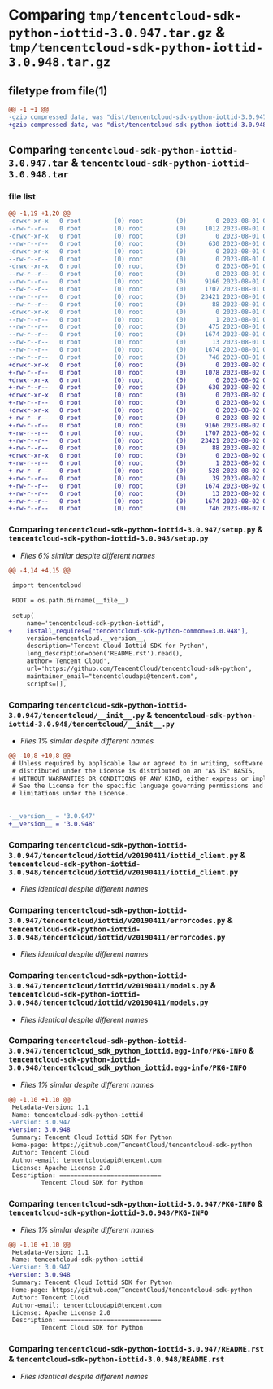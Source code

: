 # Comparing `tmp/tencentcloud-sdk-python-iottid-3.0.947.tar.gz` & `tmp/tencentcloud-sdk-python-iottid-3.0.948.tar.gz`

## filetype from file(1)

```diff
@@ -1 +1 @@
-gzip compressed data, was "dist/tencentcloud-sdk-python-iottid-3.0.947.tar", last modified: Tue Aug  1 00:50:39 2023, max compression
+gzip compressed data, was "dist/tencentcloud-sdk-python-iottid-3.0.948.tar", last modified: Wed Aug  2 00:32:01 2023, max compression
```

## Comparing `tencentcloud-sdk-python-iottid-3.0.947.tar` & `tencentcloud-sdk-python-iottid-3.0.948.tar`

### file list

```diff
@@ -1,19 +1,20 @@
-drwxr-xr-x   0 root         (0) root         (0)        0 2023-08-01 00:50:39.000000 tencentcloud-sdk-python-iottid-3.0.947/
--rw-r--r--   0 root         (0) root         (0)     1012 2023-08-01 00:50:38.000000 tencentcloud-sdk-python-iottid-3.0.947/setup.py
-drwxr-xr-x   0 root         (0) root         (0)        0 2023-08-01 00:50:39.000000 tencentcloud-sdk-python-iottid-3.0.947/tencentcloud/
--rw-r--r--   0 root         (0) root         (0)      630 2023-08-01 00:50:38.000000 tencentcloud-sdk-python-iottid-3.0.947/tencentcloud/__init__.py
-drwxr-xr-x   0 root         (0) root         (0)        0 2023-08-01 00:50:39.000000 tencentcloud-sdk-python-iottid-3.0.947/tencentcloud/iottid/
--rw-r--r--   0 root         (0) root         (0)        0 2023-08-01 00:50:38.000000 tencentcloud-sdk-python-iottid-3.0.947/tencentcloud/iottid/__init__.py
-drwxr-xr-x   0 root         (0) root         (0)        0 2023-08-01 00:50:39.000000 tencentcloud-sdk-python-iottid-3.0.947/tencentcloud/iottid/v20190411/
--rw-r--r--   0 root         (0) root         (0)        0 2023-08-01 00:50:38.000000 tencentcloud-sdk-python-iottid-3.0.947/tencentcloud/iottid/v20190411/__init__.py
--rw-r--r--   0 root         (0) root         (0)     9166 2023-08-01 00:50:38.000000 tencentcloud-sdk-python-iottid-3.0.947/tencentcloud/iottid/v20190411/iottid_client.py
--rw-r--r--   0 root         (0) root         (0)     1707 2023-08-01 00:50:38.000000 tencentcloud-sdk-python-iottid-3.0.947/tencentcloud/iottid/v20190411/errorcodes.py
--rw-r--r--   0 root         (0) root         (0)    23421 2023-08-01 00:50:38.000000 tencentcloud-sdk-python-iottid-3.0.947/tencentcloud/iottid/v20190411/models.py
--rw-r--r--   0 root         (0) root         (0)       88 2023-08-01 00:50:39.000000 tencentcloud-sdk-python-iottid-3.0.947/setup.cfg
-drwxr-xr-x   0 root         (0) root         (0)        0 2023-08-01 00:50:39.000000 tencentcloud-sdk-python-iottid-3.0.947/tencentcloud_sdk_python_iottid.egg-info/
--rw-r--r--   0 root         (0) root         (0)        1 2023-08-01 00:50:39.000000 tencentcloud-sdk-python-iottid-3.0.947/tencentcloud_sdk_python_iottid.egg-info/dependency_links.txt
--rw-r--r--   0 root         (0) root         (0)      475 2023-08-01 00:50:39.000000 tencentcloud-sdk-python-iottid-3.0.947/tencentcloud_sdk_python_iottid.egg-info/SOURCES.txt
--rw-r--r--   0 root         (0) root         (0)     1674 2023-08-01 00:50:39.000000 tencentcloud-sdk-python-iottid-3.0.947/tencentcloud_sdk_python_iottid.egg-info/PKG-INFO
--rw-r--r--   0 root         (0) root         (0)       13 2023-08-01 00:50:39.000000 tencentcloud-sdk-python-iottid-3.0.947/tencentcloud_sdk_python_iottid.egg-info/top_level.txt
--rw-r--r--   0 root         (0) root         (0)     1674 2023-08-01 00:50:39.000000 tencentcloud-sdk-python-iottid-3.0.947/PKG-INFO
--rw-r--r--   0 root         (0) root         (0)      746 2023-08-01 00:50:38.000000 tencentcloud-sdk-python-iottid-3.0.947/README.rst
+drwxr-xr-x   0 root         (0) root         (0)        0 2023-08-02 00:32:01.000000 tencentcloud-sdk-python-iottid-3.0.948/
+-rw-r--r--   0 root         (0) root         (0)     1078 2023-08-02 00:32:01.000000 tencentcloud-sdk-python-iottid-3.0.948/setup.py
+drwxr-xr-x   0 root         (0) root         (0)        0 2023-08-02 00:32:01.000000 tencentcloud-sdk-python-iottid-3.0.948/tencentcloud/
+-rw-r--r--   0 root         (0) root         (0)      630 2023-08-02 00:32:01.000000 tencentcloud-sdk-python-iottid-3.0.948/tencentcloud/__init__.py
+drwxr-xr-x   0 root         (0) root         (0)        0 2023-08-02 00:32:01.000000 tencentcloud-sdk-python-iottid-3.0.948/tencentcloud/iottid/
+-rw-r--r--   0 root         (0) root         (0)        0 2023-08-02 00:32:01.000000 tencentcloud-sdk-python-iottid-3.0.948/tencentcloud/iottid/__init__.py
+drwxr-xr-x   0 root         (0) root         (0)        0 2023-08-02 00:32:01.000000 tencentcloud-sdk-python-iottid-3.0.948/tencentcloud/iottid/v20190411/
+-rw-r--r--   0 root         (0) root         (0)        0 2023-08-02 00:32:01.000000 tencentcloud-sdk-python-iottid-3.0.948/tencentcloud/iottid/v20190411/__init__.py
+-rw-r--r--   0 root         (0) root         (0)     9166 2023-08-02 00:32:01.000000 tencentcloud-sdk-python-iottid-3.0.948/tencentcloud/iottid/v20190411/iottid_client.py
+-rw-r--r--   0 root         (0) root         (0)     1707 2023-08-02 00:32:01.000000 tencentcloud-sdk-python-iottid-3.0.948/tencentcloud/iottid/v20190411/errorcodes.py
+-rw-r--r--   0 root         (0) root         (0)    23421 2023-08-02 00:32:01.000000 tencentcloud-sdk-python-iottid-3.0.948/tencentcloud/iottid/v20190411/models.py
+-rw-r--r--   0 root         (0) root         (0)       88 2023-08-02 00:32:01.000000 tencentcloud-sdk-python-iottid-3.0.948/setup.cfg
+drwxr-xr-x   0 root         (0) root         (0)        0 2023-08-02 00:32:01.000000 tencentcloud-sdk-python-iottid-3.0.948/tencentcloud_sdk_python_iottid.egg-info/
+-rw-r--r--   0 root         (0) root         (0)        1 2023-08-02 00:32:01.000000 tencentcloud-sdk-python-iottid-3.0.948/tencentcloud_sdk_python_iottid.egg-info/dependency_links.txt
+-rw-r--r--   0 root         (0) root         (0)      528 2023-08-02 00:32:01.000000 tencentcloud-sdk-python-iottid-3.0.948/tencentcloud_sdk_python_iottid.egg-info/SOURCES.txt
+-rw-r--r--   0 root         (0) root         (0)       39 2023-08-02 00:32:01.000000 tencentcloud-sdk-python-iottid-3.0.948/tencentcloud_sdk_python_iottid.egg-info/requires.txt
+-rw-r--r--   0 root         (0) root         (0)     1674 2023-08-02 00:32:01.000000 tencentcloud-sdk-python-iottid-3.0.948/tencentcloud_sdk_python_iottid.egg-info/PKG-INFO
+-rw-r--r--   0 root         (0) root         (0)       13 2023-08-02 00:32:01.000000 tencentcloud-sdk-python-iottid-3.0.948/tencentcloud_sdk_python_iottid.egg-info/top_level.txt
+-rw-r--r--   0 root         (0) root         (0)     1674 2023-08-02 00:32:01.000000 tencentcloud-sdk-python-iottid-3.0.948/PKG-INFO
+-rw-r--r--   0 root         (0) root         (0)      746 2023-08-02 00:32:01.000000 tencentcloud-sdk-python-iottid-3.0.948/README.rst
```

### Comparing `tencentcloud-sdk-python-iottid-3.0.947/setup.py` & `tencentcloud-sdk-python-iottid-3.0.948/setup.py`

 * *Files 6% similar despite different names*

```diff
@@ -4,14 +4,15 @@
 
 import tencentcloud
 
 ROOT = os.path.dirname(__file__)
 
 setup(
     name='tencentcloud-sdk-python-iottid',
+    install_requires=["tencentcloud-sdk-python-common==3.0.948"],
     version=tencentcloud.__version__,
     description='Tencent Cloud Iottid SDK for Python',
     long_description=open('README.rst').read(),
     author='Tencent Cloud',
     url='https://github.com/TencentCloud/tencentcloud-sdk-python',
     maintainer_email="tencentcloudapi@tencent.com",
     scripts=[],
```

### Comparing `tencentcloud-sdk-python-iottid-3.0.947/tencentcloud/__init__.py` & `tencentcloud-sdk-python-iottid-3.0.948/tencentcloud/__init__.py`

 * *Files 1% similar despite different names*

```diff
@@ -10,8 +10,8 @@
 # Unless required by applicable law or agreed to in writing, software
 # distributed under the License is distributed on an "AS IS" BASIS,
 # WITHOUT WARRANTIES OR CONDITIONS OF ANY KIND, either express or implied.
 # See the License for the specific language governing permissions and
 # limitations under the License.
 
 
-__version__ = '3.0.947'
+__version__ = '3.0.948'
```

### Comparing `tencentcloud-sdk-python-iottid-3.0.947/tencentcloud/iottid/v20190411/iottid_client.py` & `tencentcloud-sdk-python-iottid-3.0.948/tencentcloud/iottid/v20190411/iottid_client.py`

 * *Files identical despite different names*

### Comparing `tencentcloud-sdk-python-iottid-3.0.947/tencentcloud/iottid/v20190411/errorcodes.py` & `tencentcloud-sdk-python-iottid-3.0.948/tencentcloud/iottid/v20190411/errorcodes.py`

 * *Files identical despite different names*

### Comparing `tencentcloud-sdk-python-iottid-3.0.947/tencentcloud/iottid/v20190411/models.py` & `tencentcloud-sdk-python-iottid-3.0.948/tencentcloud/iottid/v20190411/models.py`

 * *Files identical despite different names*

### Comparing `tencentcloud-sdk-python-iottid-3.0.947/tencentcloud_sdk_python_iottid.egg-info/PKG-INFO` & `tencentcloud-sdk-python-iottid-3.0.948/tencentcloud_sdk_python_iottid.egg-info/PKG-INFO`

 * *Files 1% similar despite different names*

```diff
@@ -1,10 +1,10 @@
 Metadata-Version: 1.1
 Name: tencentcloud-sdk-python-iottid
-Version: 3.0.947
+Version: 3.0.948
 Summary: Tencent Cloud Iottid SDK for Python
 Home-page: https://github.com/TencentCloud/tencentcloud-sdk-python
 Author: Tencent Cloud
 Author-email: tencentcloudapi@tencent.com
 License: Apache License 2.0
 Description: ============================
         Tencent Cloud SDK for Python
```

### Comparing `tencentcloud-sdk-python-iottid-3.0.947/PKG-INFO` & `tencentcloud-sdk-python-iottid-3.0.948/PKG-INFO`

 * *Files 1% similar despite different names*

```diff
@@ -1,10 +1,10 @@
 Metadata-Version: 1.1
 Name: tencentcloud-sdk-python-iottid
-Version: 3.0.947
+Version: 3.0.948
 Summary: Tencent Cloud Iottid SDK for Python
 Home-page: https://github.com/TencentCloud/tencentcloud-sdk-python
 Author: Tencent Cloud
 Author-email: tencentcloudapi@tencent.com
 License: Apache License 2.0
 Description: ============================
         Tencent Cloud SDK for Python
```

### Comparing `tencentcloud-sdk-python-iottid-3.0.947/README.rst` & `tencentcloud-sdk-python-iottid-3.0.948/README.rst`

 * *Files identical despite different names*

